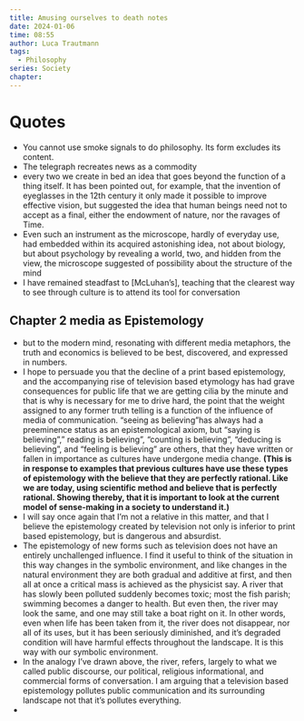 ```yaml
---
title: Amusing ourselves to death notes
date: 2024-01-06
time: 08:55
author: Luca Trautmann
tags:
  - Philosophy
series: Society
chapter:
---
```

# Quotes

- You cannot use smoke signals to do philosophy. Its form excludes its content. 
- The telegraph recreates news as a commodity 
- every two we create in bed an idea that goes beyond the function of a thing itself. It has been pointed out, for example, that the invention of eyeglasses in the 12th century it only made it possible to improve effective vision, but suggested the idea that human beings need not to accept as a final, either the endowment of nature, nor the ravages of Time.
- Even such an instrument as the microscope, hardly of everyday use, had embedded within its acquired astonishing idea, not about biology, but about psychology by revealing a world, two, and hidden from the view, the microscope suggested of possibility about the structure of the mind
- I have remained steadfast to [McLuhan’s], teaching that the clearest way to see through culture is to attend its tool for conversation

## Chapter 2 media as Epistemology

- but to the modern mind, resonating with different media metaphors, the truth and economics is believed to be best, discovered, and expressed in numbers.
- I hope to persuade you that the decline of a print based epistemology, and the accompanying rise of television based etymology has had grave consequences for public life that we are getting cilia by the minute and that is why is necessary for me to drive hard, the point that the weight assigned to any former truth telling is a function of the influence of media of communication. “seeing as believing”has always had a preeminence status as an epistemological axiom, but “saying is believing”,” reading is believing”, “counting is believing”, “deducing is believing”, and “feeling is believing” are others, that they have written or fallen in importance as cultures have undergone media change. __(This is in response to examples that previous cultures have use these types of epistemology with the believe that they are perfectly rational. Like we are today, using scientific method and believe that is perfectly rational. Showing thereby, that it is important to look at the current model of sense-making in a society to understand it.)__
- I will say once again that I’m not a relative in this matter, and that I believe the epistemology created by television not only is inferior to print based epistemology, but is dangerous and absurdist.
- The epistemology of new forms such as television does not have an entirely unchallenged influence. I find it useful to think of the situation in this way changes in the symbolic environment, and like changes in the natural environment they are both gradual and additive at first, and then all at once a critical mass is achieved as the physicist say. A river that has slowly been polluted suddenly becomes toxic; most the fish parish; swimming becomes a danger to health. But even then, the river may look the same, and one may still take a boat right on it. In other words, even when life has been taken from it, the river does not disappear, nor all of its uses, but it has been seriously diminished, and it’s degraded condition will have harmful effects throughout the landscape. It is this way with our symbolic environment. 
- In the analogy I’ve drawn above, the river, refers, largely to what we called public discourse, our political, religious informational, and commercial forms of conversation. I am arguing that a television based epistemology pollutes public communication and its surrounding landscape not that it’s pollutes everything.
- 






